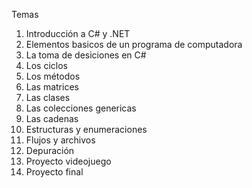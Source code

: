 

Temas
1. Introducción a C# y .NET
2. Elementos basicos de un programa de computadora
3. La toma de desiciones en C#
4. Los ciclos
5. Los métodos
6. Las matrices
7. Las clases
8. Las colecciones genericas
9. Las cadenas
10. Estructuras y enumeraciones
11. Flujos y archivos
12. Depuración
13. Proyecto videojuego
14. Proyecto final
